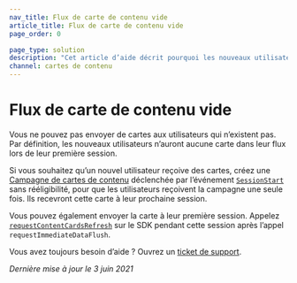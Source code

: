 ```yaml
---
nav_title: Flux de carte de contenu vide
article_title: Flux de carte de contenu vide
page_order: 0

page_type: solution
description: "Cet article d’aide décrit pourquoi les nouveaux utilisateurs peuvent ne pas avoir de cartes de contenu dans leur flux et comment résoudre ce problème."
channel: cartes de contenu
---
```


# Flux de carte de contenu vide

Vous ne pouvez pas envoyer de cartes aux utilisateurs qui n’existent pas. Par définition, les nouveaux utilisateurs n’auront aucune carte dans leur flux lors de leur première session.

Si vous souhaitez qu’un nouvel utilisateur reçoive des cartes, créez une [Campagne de cartes de contenu]({{site.baseurl}}/user_guide/message_building_by_channel/content_cards/create/) déclenchée par l’événement [`SessionStart`]({{site.baseurl}}/user_guide/data_and_analytics/braze_currents/event_glossary/customer_behavior_events/#session-start-event) sans rééligibilité, pour que les utilisateurs reçoivent la campagne une seule fois. Ils recevront cette carte à leur prochaine session. 

Vous pouvez également envoyer la carte à leur première session. Appelez [`requestContentCardsRefresh`]({{site.baseurl}}/developer_guide/platform_integration_guides/web/content_cards/refreshing_the_feed/#refreshing-content-cards) sur le SDK pendant cette session après l’appel `requestImmediateDataFlush`.

Vous avez toujours besoin d’aide ? Ouvrez un [ticket de support]({{site.baseurl}}/braze_support/).

_Dernière mise à jour le 3 juin 2021_